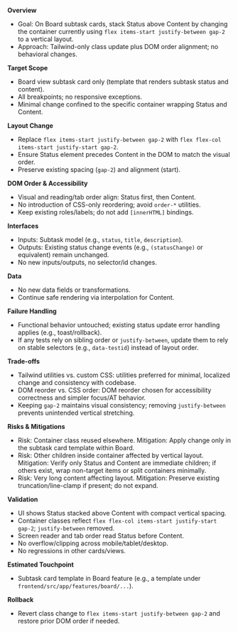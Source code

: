 **Overview**
- Goal: On Board subtask cards, stack Status above Content by changing the container currently using `flex items-start justify-between gap-2` to a vertical layout.
- Approach: Tailwind-only class update plus DOM order alignment; no behavioral changes.

**Target Scope**
- Board view subtask card only (template that renders subtask status and content).
- All breakpoints; no responsive exceptions.
- Minimal change confined to the specific container wrapping Status and Content.

**Layout Change**
- Replace `flex items-start justify-between gap-2` with `flex flex-col items-start justify-start gap-2`.
- Ensure Status element precedes Content in the DOM to match the visual order.
- Preserve existing spacing (`gap-2`) and alignment (start).

**DOM Order & Accessibility**
- Visual and reading/tab order align: Status first, then Content.
- No introduction of CSS-only reordering; avoid `order-*` utilities.
- Keep existing roles/labels; do not add `[innerHTML]` bindings.

**Interfaces**
- Inputs: Subtask model (e.g., `status`, `title`, `description`).
- Outputs: Existing status change events (e.g., `(statusChange)` or equivalent) remain unchanged.
- No new inputs/outputs, no selector/id changes.

**Data**
- No new data fields or transformations.
- Continue safe rendering via interpolation for Content.

**Failure Handling**
- Functional behavior untouched; existing status update error handling applies (e.g., toast/rollback).
- If any tests rely on sibling order or `justify-between`, update them to rely on stable selectors (e.g., `data-testid`) instead of layout order.

**Trade-offs**
- Tailwind utilities vs. custom CSS: utilities preferred for minimal, localized change and consistency with codebase.
- DOM reorder vs. CSS order: DOM reorder chosen for accessibility correctness and simpler focus/AT behavior.
- Keeping `gap-2` maintains visual consistency; removing `justify-between` prevents unintended vertical stretching.

**Risks & Mitigations**
- Risk: Container class reused elsewhere. Mitigation: Apply change only in the subtask card template within Board.
- Risk: Other children inside container affected by vertical layout. Mitigation: Verify only Status and Content are immediate children; if others exist, wrap non-target items or split containers minimally.
- Risk: Very long content affecting layout. Mitigation: Preserve existing truncation/line-clamp if present; do not expand.

**Validation**
- UI shows Status stacked above Content with compact vertical spacing.
- Container classes reflect `flex flex-col items-start justify-start gap-2`; `justify-between` removed.
- Screen reader and tab order read Status before Content.
- No overflow/clipping across mobile/tablet/desktop.
- No regressions in other cards/views.

**Estimated Touchpoint**
- Subtask card template in Board feature (e.g., a template under `frontend/src/app/features/board/...`).

**Rollback**
- Revert class change to `flex items-start justify-between gap-2` and restore prior DOM order if needed.